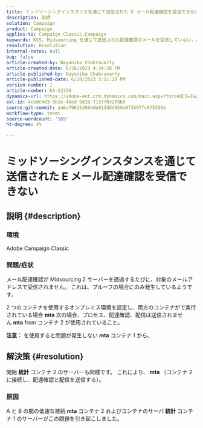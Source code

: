 ```yaml
---
title: ミッドソーシングインスタンスを通じて送信された E メール配達確認を受信できない
description: 説明
solution: Campaign
product: Campaign
applies-to: Campaign Classic,Campaign
keywords: KCS, Midsourcing を通じて送信された配達確認のメールを受信していない，ACC, Campaign Classic
resolution: Resolution
internal-notes: null
bug: false
article-created-by: Nayanika Chakravarty
article-created-date: 6/26/2023 4:34:28 PM
article-published-by: Nayanika Chakravarty
article-published-date: 6/28/2023 5:11:28 PM
version-number: 1
article-number: KA-22350
dynamics-url: https://adobe-ent.crm.dynamics.com/main.aspx?forceUCI=1&pagetype=entityrecord&etn=knowledgearticle&id=f2028650-3f14-ee11-8f6e-6045bd006239
exl-id: 4cedc4d3-9b1e-4bed-9d10-71377032fdb9
source-git-commit: aa6a79635380eda913ddd95da0f2b97fc975356e
workflow-type: tm+mt
source-wordcount: '165'
ht-degree: 4%

---
```


# ミッドソーシングインスタンスを通じて送信された E メール配達確認を受信できない

## 説明 {#description}


### 環境

Adobe Campaign Classic

### 問題/症状

メール配達確認が Midsourcing 2 サーバーを通過するたびに、対象のメールアドレスで受信されません。 これは、プルーフの場合にのみ発生しているようです。

2 つのコンテナを使用するオンプレミス環境を設定し、両方のコンテナがで実行されている場合 <b>mta</b> 次の場合、プロセス、配達確認、配信は送信されません <b>mta</b> from コンテナ 2 が使用されていること。

<b>注意：</b> を使用すると問題が発生しない <b>mta</b> コンテナ 1 から。


## 解決策 {#resolution}


開始 <b>統計</b> コンテナ 2 のサーバーも同様です。 これにより、 <b>mta</b> （コンテナ 2 に接続し、配達確認と配信を送信する）。

### 原因

A と B の間の低速な接続 <b>mta</b> コンテナ 2 およびコンテナのサーバ <b>統計</b> コンテナ 1 のサーバーがこの問題を引き起こしました。
